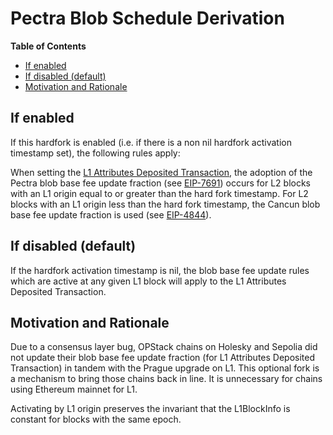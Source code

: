 # Pectra Blob Schedule Derivation

<!-- START doctoc generated TOC please keep comment here to allow auto update -->
<!-- DON'T EDIT THIS SECTION, INSTEAD RE-RUN doctoc TO UPDATE -->
**Table of Contents**

- [If enabled](#if-enabled)
- [If disabled (default)](#if-disabled-default)
- [Motivation and Rationale](#motivation-and%C2%A0rationale)

<!-- END doctoc generated TOC please keep comment here to allow auto update -->

## If enabled

If this hardfork is enabled (i.e. if there is a non nil hardfork activation timestamp set), the following rules apply:

When setting the [L1 Attributes Deposited Transaction](../../glossary.md#l1-attributes-deposited-transaction),
the adoption of the Pectra blob base fee update fraction
(see [EIP-7691](https://github.com/ethereum/EIPs/blob/master/EIPS/eip-7691.md))
occurs for L2 blocks with an L1 origin equal to or greater than the hard fork timestamp.
For L2 blocks with an L1 origin less than the hard fork timestamp, the Cancun blob base fee update fraction is used
(see [EIP-4844](https://github.com/ethereum/EIPs/blob/master/EIPS/eip-4844.md)).

## If disabled (default)

If the hardfork activation timestamp is nil, the blob base fee update rules which are active
at any given L1 block will apply to the L1 Attributes Deposited Transaction.

## Motivation and Rationale

Due to a consensus layer bug, OPStack chains on Holesky and Sepolia did not update their blob base fee update
fraction (for L1 Attributes Deposited Transaction) in tandem with the Prague upgrade on L1.
This optional fork is a mechanism to bring those chains back in line.
It is unnecessary for chains using Ethereum mainnet for L1.

Activating by L1 origin preserves the invariant that the L1BlockInfo is constant for blocks with the same epoch.
